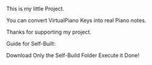 This is my little  Project.

You can convert VirtualPiano Keys into real Piano notes.

Thanks for supporting my project.

Guide for Self-Built:
 
 Download Only the Self-Build Folder
 Execute it
 Done!
